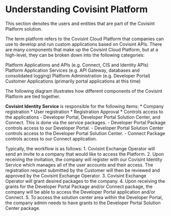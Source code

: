 # Understanding Covisint Platform
This section denotes the users and entities that are part of the Covisint Platform solution.

The term platform refers to the Covisint Cloud Platform that companies can use to develop and run custom applications based on Covisint APIs.  There are many components that make up the Covisint Cloud Platform, but at a high-level, they can be broken down into the following categories:

Platform Applications and APIs (e.g. Connect, CIS and Identity APIs)
Platform Application Services (e.g. API Gateway, databases and consolidated logging) 
Platform Administration (e.g. Developer Portal)
Customer Applications (primarily portal applications at this time)

The following diagram illustrates how different components of the Covisint Platform are tied together.

**Covisint Identity Service** is responsible for the following items:
    * Company registration
    * User registration
    * Registration Approval
    * Controls access to the applications - Developer Portal, Developer Portal Solution Center, and Connect. This is done via the service packages.
        - Developer Portal Package controls access to our Developer Portal.
        - Developer Portal Solution Center controls access to the Developer Portal Solution Center. 
        - Connect Package controls access to our Connect application.
        
Typically, the workflow is as follows:
    1. Covisint Exchange Operator will send an invite to a company that would like to access the Platform.
    2. Upon receiving the invitation, the company will register with our Covisint Identity Service which manages all of the user accounts and their access. The registration request submitted by the Customer will then be reviewed and approved by the Covisint Exchange Operator.
    3. Covisint Exchange Operator will grant desired packages to the company.
    4. Upon receiving the grants for the Developer Portal Package and/or Connect package, the company will be able to access the Developer Portal application and/or Connect.
    5. To access the solution center area within the Developer Portal, the company admin needs to have grants to the Developer Portal Solution Center package.

